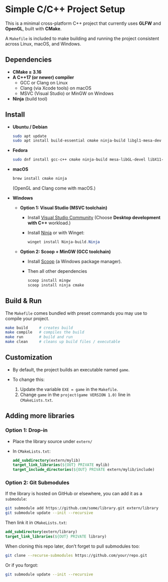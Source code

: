 # Simple C/C++ Project Setup

This is a minimal cross-platform C++ project that currently uses **GLFW** and **OpenGL**, built with **CMake**.

A `Makefile` is included to make building and running the project consistent across Linux, macOS, and Windows.

## Dependencies

* **CMake ≥ 3.16**
* **A C++17 (or newer) compiler**
  * GCC or Clang on Linux
  * Clang (via Xcode tools) on macOS
  * MSVC (Visual Studio) or MinGW on Windows
* **Ninja** (build tool)

## Install

* **Ubuntu / Debian**

  ```bash
  sudo apt update
  sudo apt install build-essential cmake ninja-build libgl1-mesa-dev xorg-dev
  ```

* **Fedora**

  ```bash
  sudo dnf install gcc-c++ cmake ninja-build mesa-libGL-devel libX11-devel libXrandr-devel libXcursor-devel libXi-devel
  ```

* **macOS**

  ```bash
  brew install cmake ninja
  ```

  (OpenGL and Clang come with macOS.)

* **Windows**

  * **Option 1: Visual Studio (MSVC toolchain)**

    * Install [Visual Studio Community](https://visualstudio.microsoft.com/)
      (Choose **Desktop development with C++** workload.)
    * Install [Ninja](https://ninja-build.org/) or with Winget:

      ```powershell
      winget install Ninja-build.Ninja
      ```

  * **Option 2: Scoop + MinGW (GCC toolchain)**

    * Install [Scoop](https://scoop.sh/) (a Windows package manager).
    * Then all other dependencies

      ```powershell
      scoop install mingw
      scoop install ninja cmake
      ```

## Build & Run

The `Makefile` comes bundled with preset commands you may use to compile your project.

```bash
make build     # creates build
make compile   # compiles the build
make run       # build and run
make clean     # cleans up build files / executable
```

## Customization

* By default, the project builds an executable named `game`.
* To change this:

  1. Update the variable `EXE = game` in the `Makefile`.
  2. Change `game` in the `project(game VERSION 1.0)` line in `CMakeLists.txt`.

## Adding more libraries

### Option 1: Drop-in

* Place the library source under `extern/`
* In `CMakeLists.txt`:

  ```cmake
  add_subdirectory(extern/mylib)
  target_link_libraries(${OUT} PRIVATE mylib)
  target_include_directories(${OUT} PRIVATE extern/mylib/include)
  ```

### Option 2: Git Submodules

If the library is hosted on GitHub or elsewhere, you can add it as a `submodule`:

```bash
git submodule add https://github.com/some/library.git extern/library
git submodule update --init --recursive
```

Then link it in `CMakeLists.txt`:

```cmake
add_subdirectory(extern/library)
target_link_libraries(${OUT} PRIVATE library)
```

When cloning this repo later, don’t forget to pull submodules too:

```bash
git clone --recurse-submodules https://github.com/your/repo.git
```

Or if you forgot:

```bash
git submodule update --init --recursive
```
